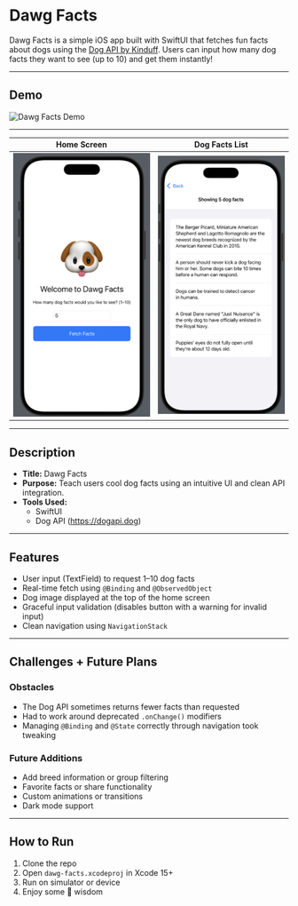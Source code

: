 # Dawg Facts

Dawg Facts is a simple iOS app built with SwiftUI that fetches fun facts about dogs using the [Dog API by Kinduff](https://dogapi.dog). Users can input how many dog facts they want to see (up to 10) and get them instantly!

---

## Demo

![Dawg Facts Demo](assets/dawg_facts.gif)

---

| Home Screen                         | Dog Facts List                     |
|------------------------------------|------------------------------------|
| ![HomeView](assets/home.png)  | ![FactsView](assets/facts.png)|
---

## Description

- **Title:** Dawg Facts  
- **Purpose:** Teach users cool dog facts using an intuitive UI and clean API integration.  
- **Tools Used:**
  - SwiftUI
  - Dog API (https://dogapi.dog)

---

## Features

- User input (TextField) to request 1–10 dog facts
- Real-time fetch using `@Binding` and `@ObservedObject`
- Dog image displayed at the top of the home screen
- Graceful input validation (disables button with a warning for invalid input)
- Clean navigation using `NavigationStack`

---

## Challenges + Future Plans

### Obstacles
- The Dog API sometimes returns fewer facts than requested
- Had to work around deprecated `.onChange()` modifiers
- Managing `@Binding` and `@State` correctly through navigation took tweaking

### Future Additions
- Add breed information or group filtering
- Favorite facts or share functionality
- Custom animations or transitions
- Dark mode support

---

## How to Run

1. Clone the repo
2. Open `dawg-facts.xcodeproj` in Xcode 15+
3. Run on simulator or device
4. Enjoy some 🐶 wisdom

